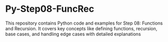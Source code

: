 # Py-Step08-FuncRec
This repository contains Python code and examples for Step 08: Functions and Recursion. It covers key concepts like defining functions, recursion, base cases, and handling edge cases with detailed explanations
